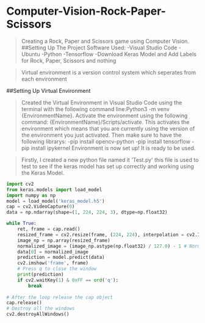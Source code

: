 # Computer-Vision-Rock-Paper-Scissors
>Creating a Rock, Paper and Scissors game using Computer Vision.
##Setting Up The Project
>Software Used:
-Visual Studio Code
-Ubuntu
-Python
-Tensorflow
-Download Keras Model and Add Labels for Rock, Paper, Scissors and nothing

>Virtual environment is a version control system which seperates from each environment

##Setting Up Virtual Environment
>Created the Virtual Environment in Visual Studio Code using the terminal with the following command line:Python3 -m venv {EnvironmentName}.
>Activate the environment using the following command: {EnvironmentName}/Scripts/activate. This activates the environment which means that you are currently using the version of the environment you just activated.
>Then make sure to have the following librarys: 
  -pip install opencv-python
  -pip install tensorflow
  -pip install ipykernel
>Environment is now set up! It is ready to be used.

>Firstly, I created a new python file named it 'Test.py' this file is used to test to see if the keras model has set up correctly and working using the Keras Model.
```python
import cv2
from keras.models import load_model
import numpy as np
model = load_model('keras_model.h5')
cap = cv2.VideoCapture(0)
data = np.ndarray(shape=(1, 224, 224, 3), dtype=np.float32)

while True: 
    ret, frame = cap.read()
    resized_frame = cv2.resize(frame, (224, 224), interpolation = cv2.INTER_AREA)
    image_np = np.array(resized_frame)
    normalized_image = (image_np.astype(np.float32) / 127.0) - 1 # Normalize the image
    data[0] = normalized_image
    prediction = model.predict(data)
    cv2.imshow('frame', frame)
    # Press q to close the window
    print(prediction)
    if cv2.waitKey(1) & 0xFF == ord('q'):
        break
            
# After the loop release the cap object
cap.release()
# Destroy all the windows
cv2.destroyAllWindows()
```
